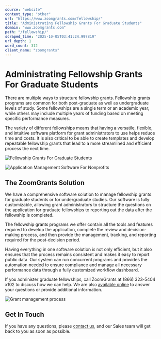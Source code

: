 ```yaml
---
source: "website"
content_type: "other"
url: "https://www.zoomgrants.com/fellowship/"
title: "Administrating Fellowship Grants For Graduate Students"
domain: "www.zoomgrants.com"
path: "/fellowship/"
scraped_time: "2025-10-05T03:41:24.997819"
url_depth: 1
word_count: 312
client_name: "zoomgrants"
---
```


# Administrating Fellowship Grants For Graduate Students

There are multiple ways to structure fellowship grants. Fellowship grants programs are common for both post-graduate as well as undergraduate levels of study. Some fellowships are a single term or an academic year, while others may include multiple years of funding based on meeting specific performance measures.

The variety of different fellowships means that having a versatile, flexible, and intuitive software platform for grant administrators to use helps reduce time and costs. It is also critical to be able to create templates and develop repeatable fellowship grants that lead to a more streamlined and efficient process the next time.

![Fellowship Grants For Graduate Students](https://www.zoomgrants.com/wp-content/uploads/2023/05/pexels-kampus-production-8190804-1.jpg)

![Application Management Software For Nonprofits](https://www.zoomgrants.com/wp-content/uploads/2023/05/john-schnobrich-yFbyvpEGHFQ-unsplash.jpg)

## The ZoomGrants Solution

We have a comprehensive software solution to manage fellowship grants for graduate students or for undergraduate studies. Our software is fully customizable, allowing grant administrators to structure the questions on the application for graduate fellowships to reporting out the data after the fellowship is completed.

The fellowship grants programs we offer contain all the tools and features required to develop the application, complete the review and decision-making process, and then provide the management, tracking, and reporting required for the post-decision period.

Having everything in one software solution is not only efficient, but it also ensures that the process remains consistent and makes it easy to report public data. Our system can run concurrent programs and provides the automation needed to ensure compliance and manage all necessary performance data through a fully customized workflow dashboard.

If you administer graduate fellowships, call ZoomGrants at (866) 323-5404 x102 to discuss how we can help. We are also [available online](https://www.zoomgrants.com/about-us/contact-sales/) to answer your questions or provide additional information.

![Grant management process](https://www.zoomgrants.com/wp-content/uploads/2023/05/female-hand-typing-keyboard-laptop-1.jpg)

## Get In Touch

If you have any questions, please [contact us](https://www.zoomgrants.com/about-us/contact-sales/), and our Sales team will get back to you as soon as possible.